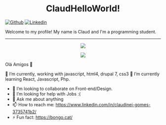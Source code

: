 
<h1 align="center">ClaudHelloWorld!</h1>

[![Github](https://img.shields.io/badge/-Github-000?style=flat&logo=Github&logoColor=white)](https://github.com/ClaudHelloWorld)
[![Linkedin](https://img.shields.io/badge/-LinkedIn-blue?style=flat&logo=Linkedin&logoColor=white)](https://www.linkedin.com/in/claudinei-gomes-3735741b2/)

Welcome to my profile! My name is Claud and I'm a programming student.
<hr>

<p align="center">
  <img src="https://github-readme-stats.vercel.app/api?username=ClaudHelloWorld&show_icons=true&hide=contribs,prs&cache_seconds=86400&theme=midnight-purple" />
</p>


<p align="center">
  <img src="https://github-readme-stats.vercel.app/api/top-langs/?username=ClaudHelloWorld&show_icons=true&layout=compact&card_width=445px&theme=midnight-purple" />
</p>

Olá Amigos 👋




 🔭 I’m currently, working with javascript, html4, drupal 7, css3
 🌱 I’m currently learning React, Javascript, Php.
- 👯 I’m looking to collaborate on Front-end/Design.
- 🤔 I’m looking for help with Jobs :(
- 💬 Ask me about anything
- 📫 How to reach me: https://www.linkedin.com/in/claudinei-gomes-3735741b2/
- ⚡ Fun fact: https://bongo.cat/

